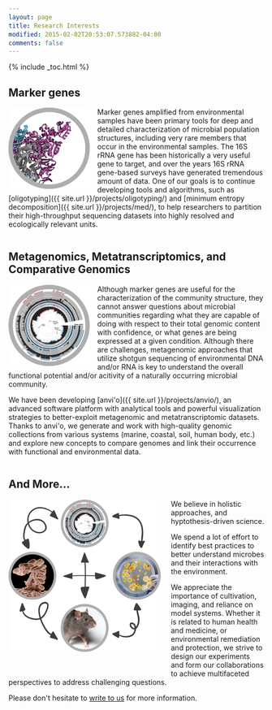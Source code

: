 ```yaml
---
layout: page
title: Research Interests
modified: 2015-02-02T20:53:07.573882-04:00
comments: false
---
```


{% include _toc.html %}

## Marker genes

<div style="height: 155px; width: 175px; float: left;">
<img src="images/marker-genes.png" style="border:none;" />
</div>

Marker genes amplified from environmental samples have been primary tools for deep and detailed characterization of microbial population structures, including very rare members that occur in the environmental samples. The 16S rRNA gene has been historically a very useful gene to target, and over the years 16S rRNA gene-based surveys have generated tremendous amount of data. One of our goals is to continue developing tools and algorithms, such as [oligotyping]({{ site.url }}/projects/oligotyping/) and [minimum entropy decomposition]({{ site.url }}/projects/med/), to help researchers to partition their high-throughput sequencing datasets into highly resolved and ecologically relevant units.

<div style="clear:both"></div>

## Metagenomics, Metatranscriptomics, and Comparative Genomics

<div style="height: 155px; width: 175px; float: left;">
<img src="images/omics.png" style="border:none;" />
</div>

Although marker genes are useful for the characterization of the community structure, they cannot answer questions about microbial communities regarding what they are capable of doing with respect to their total genomic content with confidence, or what genes are being expressed at a given condition. Although there are challenges, metagenomic approaches that utilize shotgun sequencing of environmental DNA and/or RNA is key to understand the overall functional potential and/or acitivity of a naturally occurring microbial community.

We have been developing [anvi'o]({{ site.url }}/projects/anvio/), an advanced software platform with analytical tools and powerful visualization strategies to better-exploit metagenomic and metatranscriptomic datasets. Thanks to anvi'o, we generate and work with high-quality genomic collections from various systems (marine, coastal, soil, human body, etc.) and explore new concepts to compare genomes and link their occurrence with functional and environmental data. 

<div style="clear:both"></div>

## And More...

<div style="height: 350px; width: 300px; float: left; padding-right: 20px;">
<img src="images/all.png" style="border:none;" />
</div>

We believe in holistic approaches, and hyptothesis-driven science.

We spend a lot of effort to identify best practices to better understand microbes and their interactions with the environment.

We appreciate the importance of cultivation, imaging, and reliance on model systems. Whether it is related to human health and medicine, or environmental remediation and protection, we strive to design our experiments and form our collaborations to achieve multifaceted perspectives to address challenging questions.

Please don't hesitate to [write to us]({{site.url}}/people/) for more information.

<div style="clear:both"></div>
